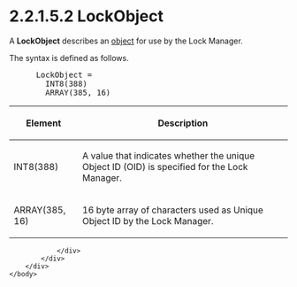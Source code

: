 <html dir="LTR" xmlns:mshelp="http://msdn.microsoft.com/mshelp" xmlns:ddue="http://ddue.schemas.microsoft.com/authoring/2003/5" xmlns:xlink="http://www.w3.org/1999/xlink" xmlns:tool="http://www.microsoft.com/tooltip">
    <head>
        <meta http-equiv="Content-Type" content="text/html; CHARSET=utf-8"></meta>
        <meta name="save" content="history"></meta>
        <title>2.2.1.5.2 LockObject</title>
        <xml>
            <mshelp:toctitle title="2.2.1.5.2 LockObject"></mshelp:toctitle>
            <mshelp:rltitle title="[MS-SSAS8]: LockObject"></mshelp:rltitle>
            <mshelp:keyword index="A" term="fc1472b6-c1d1-4d49-b6f5-2688ff7089d9"></mshelp:keyword>
            <mshelp:attr name="DCSext.ContentType" value="open specification"></mshelp:attr>
            <mshelp:attr name="AssetID" value="fc1472b6-c1d1-4d49-b6f5-2688ff7089d9"></mshelp:attr>
            <mshelp:attr name="TopicType" value="kbRef"></mshelp:attr>
            <mshelp:attr name="DCSext.Title" value="[MS-SSAS8]: LockObject" />
        </xml>
    </head>
    <body>
        <div id="header">
            <h1 class="heading">2.2.1.5.2 LockObject</h1>
        </div>
        <div id="mainSection">
            <div id="mainBody">
                <div id="allHistory" class="saveHistory"></div>
                <div id="sectionSection0" class="section" name="collapseableSection">
                    

<p>A <b>LockObject</b> describes an <a href="c527450b-f5bd-424b-8c98-ba6365288f35.htm#gt_8bb43a65-7a8c-4585-a7ed-23044772f8ca">object</a> for use by the Lock
Manager.</p>

<p>The syntax is defined as follows.           </p>

<dl>
<dd>
<div><pre> LockObject =                
   INT8(388)
   ARRAY(385, 16)
</pre></div>
</dd></dl>

<table>
 <thead>
  <tr>
   <th>
   <p>Element</p>
   </th>
   <th>
   <p>Description</p>
   </th>
  </tr>
 </thead>
 <tr>
  <td>
  <p>INT8(388)</p>
  </td>
  <td>
  <p>A value that indicates whether the unique Object ID
  (OID) is specified for the Lock Manager.</p>
  </td>
 </tr>
 <tr>
  <td>
  <p>ARRAY(385, 16)</p>
  </td>
  <td>
  <p>16 byte array of characters used as Unique Object ID
  by the Lock Manager.</p>
  </td>
 </tr>
</table>

<p> </p>


                </div>
            </div>
        </div>
    </body>
</html>